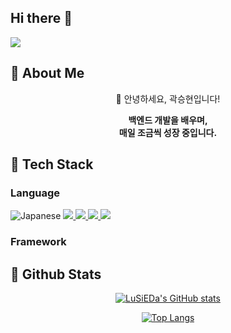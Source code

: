 ## Hi there 👋
<div>
  <!--Header-->
 <img src="https://capsule-render.vercel.app/api?type=waving&color=gradient&height=300&section=header&text=백엔드%20개발자로%20성장중입니다%20%"/>
  
</div>

<div>
  <!--Body-->
  
  ## 👀 About Me
   <div align="center">

 👋 안녕하세요, 곽승현입니다!

**백엔드 개발을 배우며,<br>매일 조금씩 성장 중입니다.**


</div>

  
  ## 🧱 Tech Stack
  ### Language
  <!--Python-->
  
![Japanese](https://img.shields.io/badge/日本語-FF0000?style=for-the-badge&logo=jp&logoColor=white)
 <a href="https://github.com/LuSiEDa" target="_blank">
  <img src="https://img.shields.io/badge/Git-F05032?style=for-the-badge&logo=git&logoColor=white"/>
</a>
  <a href="https://github.com/LuSiEDa" target="_blank">
  <img src="https://img.shields.io/badge/GitHub-181717?style=for-the-badge&logo=github&logoColor=white"/>
</a>
<a href="https://ubuntu.com" target="_blank">
  <img src="https://img.shields.io/badge/Ubuntu-E95420?style=for-the-badge&logo=ubuntu&logoColor=white"/>
</a>
<a href="https://python.org" target="_blank">
  <img src="https://img.shields.io/badge/Python-3776AB?style=for-the-badge&logo=python&logoColor=white"/>
</a>
  <br/>
  
  ### Framework


## 🤔 Github Stats

<div align="center">

[![LuSiEDa's GitHub stats](https://github-readme-stats.vercel.app/api?username=LuSiEDa&show_icons=true&theme=tokyonight)](https://github.com/anuraghazra/github-readme-stats)

[![Top Langs](https://github-readme-stats.vercel.app/api/top-langs/?username=LuSiEDa&layout=compact&theme=tokyonight)](https://github.com/anuraghazra/github-readme-stats)

</div>
  


</div>

